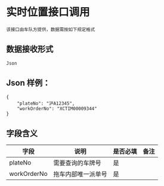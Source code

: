 # 实时位置接口调用
    该接口由车队方提供，数据需按如下规定格式
## 数据接收形式
    Json
## Json 样例：
```
{  
	"plateNo": "沪A12345",  
    "workOrderNo": "XCTIM00009344"  
} 
```
## 字段含义
字段 | 说明 | 是否必填 | 备注
-----|-----|-----|-----
plateNo|需要查询的车牌号|是|
workOrderNo|拖车内部唯一派单号|是|